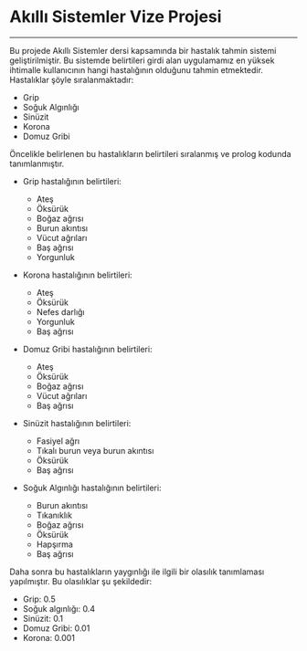# Akıllı Sistemler Vize Projesi
---
Bu projede Akıllı Sistemler dersi kapsamında bir hastalık tahmin sistemi geliştirilmiştir. Bu sistemde belirtileri girdi alan uygulamamız en yüksek ihtimalle kullanıcının hangi hastalığının olduğunu tahmin etmektedir. Hastalıklar şöyle sıralanmaktadır:

- Grip
- Soğuk Algınlığı
- Sinüzit
- Korona
- Domuz Gribi

Öncelikle belirlenen bu hastalıkların belirtileri sıralanmış ve prolog kodunda tanımlanmıştır.

- Grip hastalığının belirtileri:
  - Ateş
  - Öksürük
  - Boğaz ağrısı
  - Burun akıntısı
  - Vücut ağrıları
  - Baş ağrısı
  - Yorgunluk

- Korona hastalığının belirtileri:
  - Ateş
  - Öksürük
  - Nefes darlığı
  - Yorgunluk
  - Baş ağrısı

- Domuz Gribi hastalığının belirtileri:
  - Ateş
  - Öksürük
  - Boğaz ağrısı
  - Vücut ağrıları
  - Baş ağrısı

- Sinüzit hastalığının belirtileri:
  - Fasiyel ağrı
  - Tıkalı burun veya burun akıntısı
  - Öksürük
  - Baş ağrısı

- Soğuk Algınlığı hastalığının belirtileri:
  - Burun akıntısı
  - Tıkanıklık
  - Boğaz ağrısı
  - Öksürük
  - Hapşırma
  - Baş ağrısı

Daha sonra bu hastalıkların yaygınlığı ile ilgili bir olasılık tanımlaması yapılmıştır. Bu olasılıklar şu şekildedir:
- Grip: 0.5
- Soğuk algınlığı: 0.4
- Sinüzit: 0.1
- Domuz Gribi: 0.01
- Korona: 0.001
